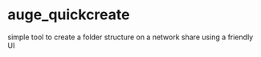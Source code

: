 # auge_quickcreate

simple tool to create a folder structure on a network share using a friendly UI
